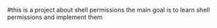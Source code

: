 #this is a project about shell permissions 
the main goal is to learn shell permissions and implement them 
